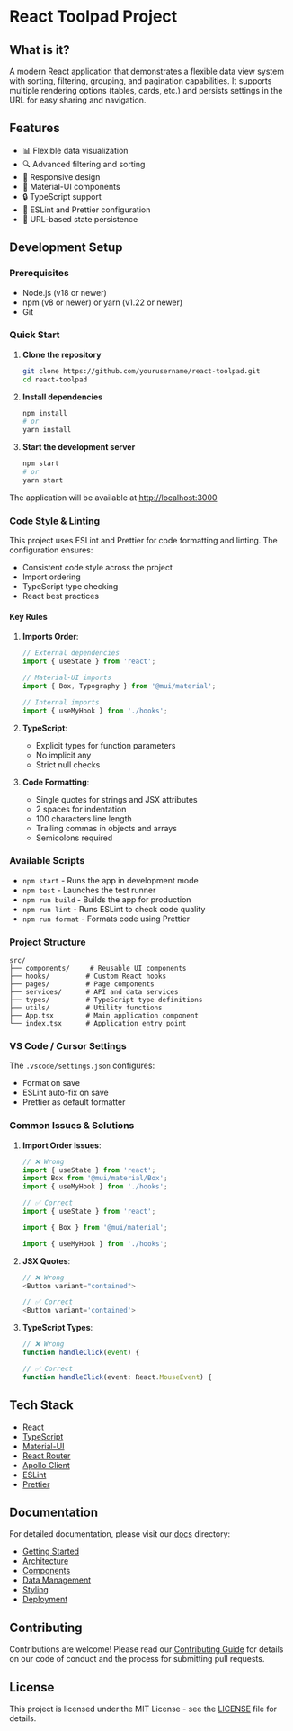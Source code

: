 # React Toolpad Project

## What is it?

A modern React application that demonstrates a flexible data view system with sorting, filtering, grouping, and pagination capabilities. It
supports multiple rendering options (tables, cards, etc.) and persists settings in the URL for easy sharing and navigation.

## Features

- 📊 Flexible data visualization
- 🔍 Advanced filtering and sorting
- 📱 Responsive design
- 🎨 Material-UI components
- 🔒 TypeScript support
- 📝 ESLint and Prettier configuration
- 🔄 URL-based state persistence

## Development Setup

### Prerequisites

- Node.js (v18 or newer)
- npm (v8 or newer) or yarn (v1.22 or newer)
- Git

### Quick Start

1. **Clone the repository**

   ```bash
   git clone https://github.com/yourusername/react-toolpad.git
   cd react-toolpad
   ```

2. **Install dependencies**

   ```bash
   npm install
   # or
   yarn install
   ```

3. **Start the development server**
   ```bash
   npm start
   # or
   yarn start
   ```

The application will be available at [http://localhost:3000](http://localhost:3000)

### Code Style & Linting

This project uses ESLint and Prettier for code formatting and linting. The configuration ensures:

- Consistent code style across the project
- Import ordering
- TypeScript type checking
- React best practices

#### Key Rules

1. **Imports Order**:

   ```typescript
   // External dependencies
   import { useState } from 'react';

   // Material-UI imports
   import { Box, Typography } from '@mui/material';

   // Internal imports
   import { useMyHook } from './hooks';
   ```

2. **TypeScript**:

   - Explicit types for function parameters
   - No implicit any
   - Strict null checks

3. **Code Formatting**:
   - Single quotes for strings and JSX attributes
   - 2 spaces for indentation
   - 100 characters line length
   - Trailing commas in objects and arrays
   - Semicolons required

### Available Scripts

- `npm start` - Runs the app in development mode
- `npm test` - Launches the test runner
- `npm run build` - Builds the app for production
- `npm run lint` - Runs ESLint to check code quality
- `npm run format` - Formats code using Prettier

### Project Structure

```
src/
├── components/     # Reusable UI components
├── hooks/         # Custom React hooks
├── pages/         # Page components
├── services/      # API and data services
├── types/         # TypeScript type definitions
├── utils/         # Utility functions
├── App.tsx        # Main application component
└── index.tsx      # Application entry point
```

### VS Code / Cursor Settings

The `.vscode/settings.json` configures:

- Format on save
- ESLint auto-fix on save
- Prettier as default formatter

### Common Issues & Solutions

1. **Import Order Issues**:

   ```typescript
   // ❌ Wrong
   import { useState } from 'react';
   import Box from '@mui/material/Box';
   import { useMyHook } from './hooks';

   // ✅ Correct
   import { useState } from 'react';

   import { Box } from '@mui/material';

   import { useMyHook } from './hooks';
   ```

2. **JSX Quotes**:

   ```typescript
   // ❌ Wrong
   <Button variant="contained">

   // ✅ Correct
   <Button variant='contained'>
   ```

3. **TypeScript Types**:

   ```typescript
   // ❌ Wrong
   function handleClick(event) {

   // ✅ Correct
   function handleClick(event: React.MouseEvent) {
   ```

## Tech Stack

- [React](https://reactjs.org/)
- [TypeScript](https://www.typescriptlang.org/)
- [Material-UI](https://mui.com/)
- [React Router](https://reactrouter.com/)
- [Apollo Client](https://www.apollographql.com/docs/react/)
- [ESLint](https://eslint.org/)
- [Prettier](https://prettier.io/)

## Documentation

For detailed documentation, please visit our [docs](./docs/) directory:

- [Getting Started](./docs/getting-started.md)
- [Architecture](./docs/architecture.md)
- [Components](./docs/components.md)
- [Data Management](./docs/data-management.md)
- [Styling](./docs/styling.md)
- [Deployment](./docs/deployment.md)

## Contributing

Contributions are welcome! Please read our [Contributing Guide](./CONTRIBUTING.md) for details on our code of conduct and the process for
submitting pull requests.

## License

This project is licensed under the MIT License - see the [LICENSE](./LICENSE) file for details.
